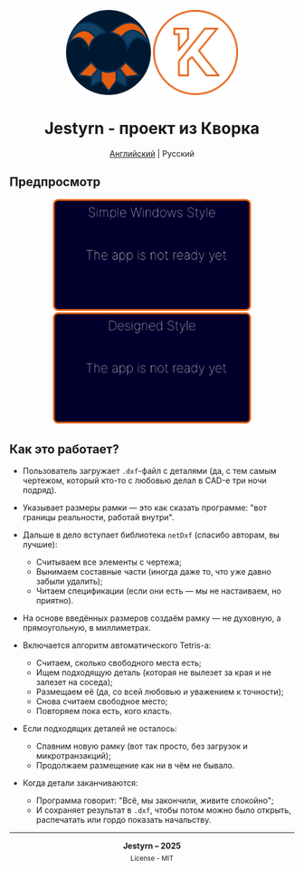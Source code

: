 <p align="center">
  <img src="https://github.com/Jestyrn/K-KompasPlacer/blob/master/Readme/my-logo.png" height="150">
  <img src="https://github.com/Jestyrn/K-KompasPlacer/blob/master/Readme/KWORK.png" width="150">
</p>

<h1 align="center">Jestyrn - проект из Кворка</h1>

<p align="center">
  <a href="/README.md">Английский</a> | Русский
</p>

<h2>Предпросмотр</h2>

<p align="center">
  <img src="https://github.com/Jestyrn/K-KompasPlacer/blob/master/Readme/S-NotReady.png?raw=true" width="350">
  <img src="https://github.com/Jestyrn/K-KompasPlacer/blob/master/Readme/D-NotReady.png?raw=true" width="350">
</p>

<h2>Как это работает?</h2>

- Пользователь загружает `.dxf`-файл с деталями (да, с тем самым чертежом, который кто-то с любовью делал в CAD-е три ночи подряд).
- Указывает размеры рамки — это как сказать программе: "вот границы реальности, работай внутри".
- Дальше в дело вступает библиотека `netDxf` (спасибо авторам, вы лучшие):
  - Считываем все элементы с чертежа;
  - Вынимаем составные части (иногда даже то, что уже давно забыли удалить);
  - Читаем спецификации (если они есть — мы не настаиваем, но приятно).

- На основе введённых размеров создаём рамку — не духовную, а прямоугольную, в миллиметрах.
- Включается алгоритм автоматического Tetris-а:
  - Считаем, сколько свободного места есть;
  - Ищем подходящую деталь (которая не вылезет за края и не залезет на соседа);
  - Размещаем её (да, со всей любовью и уважением к точности);
  - Снова считаем свободное место;
  - Повторяем пока есть, кого класть.

- Если подходящих деталей не осталось:
  - Спавним новую рамку (вот так просто, без загрузок и микротранзакций);
  - Продолжаем размещение как ни в чём не бывало.

- Когда детали заканчиваются:
  - Программа говорит: "Всё, мы закончили, живите спокойно";
  - И сохраняет результат в `.dxf`, чтобы потом можно было открыть, распечатать или гордо показать начальству.

<hr>

<p align="center">
  <strong>Jestyrn – 2025</strong><br>
  <sub>License - MIT</sub>
</p>
